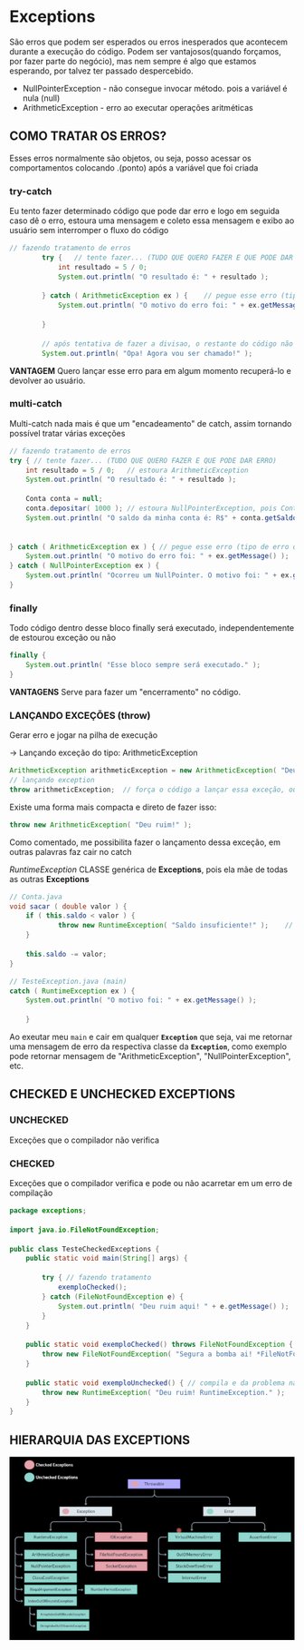 # Exceptions

São erros que podem ser esperados ou erros inesperados que acontecem durante a execução do código.
Podem ser vantajosos(quando forçamos, por fazer parte do negócio), mas nem sempre é algo que estamos esperando, por talvez ter passado despercebido.

- NullPointerException - não consegue invocar método. pois a variável é nula (null)
- ArithmeticException - erro ao executar operações aritméticas

## COMO TRATAR OS ERROS?
Esses erros normalmente são objetos, ou seja, posso acessar os comportamentos colocando .(ponto) após a variável que foi criada

### try-catch
Eu tento fazer determinado código que pode dar erro e logo em seguida caso dê o erro, estoura uma mensagem e coleto essa mensagem e exibo ao usuário sem interromper o fluxo do código

```java
// fazendo tratamento de erros
        try {   // tente fazer... (TUDO QUE QUERO FAZER E QUE PODE DAR ERRO)
            int resultado = 5 / 0;
            System.out.println( "O resultado é: " + resultado );

        } catch ( ArithmeticException ex ) {    // pegue esse erro (tipo de erro que quero tratar + nome de variavel para o erro) - variavel faz referência do tipo(ojeto) ArithmeticException
            System.out.println( "O motivo do erro foi: " + ex.getMessage() );   // pego a mensagem do erro

        }

        // após tentativa de fazer a divisao, o restante do código não é interrompido - segue o fluxo
        System.out.println( "Opa! Agora vou ser chamado!" );
```
**VANTAGEM**
Quero lançar esse erro para em algum momento recuperá-lo e devolver ao usuário.

### multi-catch
Multi-catch nada mais é que um "encadeamento" de catch, assim tornando possível tratar várias exceções
```java
// fazendo tratamento de erros  
try { // tente fazer... (TUDO QUE QUERO FAZER E QUE PODE DAR ERRO)  
    int resultado = 5 / 0;   // estoura ArithmeticException  
    System.out.println( "O resultado é: " + resultado );  
  
    Conta conta = null;  
    conta.depositar( 1000 ); // estoura NullPointerException, pois Conta não foi instanciada(new)  
    System.out.println( "O saldo da minha conta é: R$" + conta.getSaldo() );  

	
} catch ( ArithmeticException ex ) { // pegue esse erro (tipo de erro que quero tratar + nome de variavel para o erro) - variavel faz referência do tipo ArithmeticException  
    System.out.println( "O motivo do erro foi: " + ex.getMessage() );   // pego a mensagem do erro  
} catch ( NullPointerException ex ) {  
    System.out.println( "Ocorreu um NullPointer. O motivo foi: " + ex.getMessage() );  
}
```

### finally
Todo código dentro desse bloco finally será executado, independentemente de estourou exceção ou não

```java
finally {
    System.out.println( "Esse bloco sempre será executado." );
}
```

**VANTAGENS**
Serve para fazer um "encerramento" no código.

### LANÇANDO EXCEÇÕES (throw)
Gerar erro e jogar na pilha de execução

-> Lançando exceção do tipo: ArithmeticException
```java
ArithmeticException arithmeticException = new ArithmeticException( "Deu ruim!" );  // chamando construtor de uma exception + msg
// lançando exception
throw arithmeticException;  // força o código a lançar essa exceção, ou seja, cair no catch
```
Existe uma forma mais compacta e direto de fazer isso:
```java
throw new ArithmeticException( "Deu ruim!" );
```

Como comentado, me possibilita fazer o lançamento dessa exceção, em outras palavras faz cair no catch

*RuntimeException*
CLASSE genérica de **Exceptions**, pois ela mãe de todas as outras **Exceptions**
```java
// Conta.java
void sacar ( double valor ) {
    if ( this.saldo < valor ) {
            throw new RuntimeException( "Saldo insuficiente!" );    // tudo o que vier após esse erro não será chamado
    }

    this.saldo -= valor;
}
```

```java
// TesteException.java (main)
catch ( RuntimeException ex ) {
    System.out.println( "O motivo foi: " + ex.getMessage() );

    }
```

Ao exeutar meu `main` e cair em qualquer **`Exception`** que seja, vai me retornar uma mensagem de erro da respectiva classe da **`Exception`**, como exemplo pode retornar mensagem de "ArithmeticException", "NullPointerException", etc.

## CHECKED E UNCHECKED EXCEPTIONS

### UNCHECKED
Exceções que o compilador não verifica

### CHECKED
Exceções que o compilador verifica e pode ou não acarretar em um erro de compilação

```java
package exceptions;

import java.io.FileNotFoundException;

public class TesteCheckedExceptions {
    public static void main(String[] args) {

        try { // fazendo tratamento
            exemploChecked();
        } catch (FileNotFoundException e) {
            System.out.println( "Deu ruim aqui! " + e.getMessage() );
        }
    }

    public static void exemploChecked() throws FileNotFoundException { // significa q o metodo vai lançar exceção mas nao quero tratá-lo
        throw new FileNotFoundException( "Segura a bomba ai! *FileNotFound*." );
    }

    public static void exemploUnchecked() { // compila e da problema na execução
        throw new RuntimeException( "Deu ruim! RuntimeException." );
    }
}
```

## HIERARQUIA DAS EXCEPTIONS

![img.png](img.png)